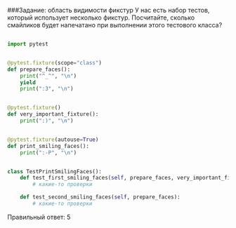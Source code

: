 ###Задание: область видимости фикстур
У нас есть набор тестов, который использует несколько фикстур. Посчитайте, сколько смайликов будет напечатано при выполнении этого тестового класса? 
```python

import pytest


@pytest.fixture(scope="class")
def prepare_faces():
    print("^_^", "\n")
    yield
    print(":3", "\n")


@pytest.fixture()
def very_important_fixture():
    print(":)", "\n")


@pytest.fixture(autouse=True)
def print_smiling_faces():
    print(":-Р", "\n")


class TestPrintSmilingFaces():
    def test_first_smiling_faces(self, prepare_faces, very_important_fixture):
        # какие-то проверки

    def test_second_smiling_faces(self, prepare_faces):
        # какие-то проверки
```

Правильный ответ: 5